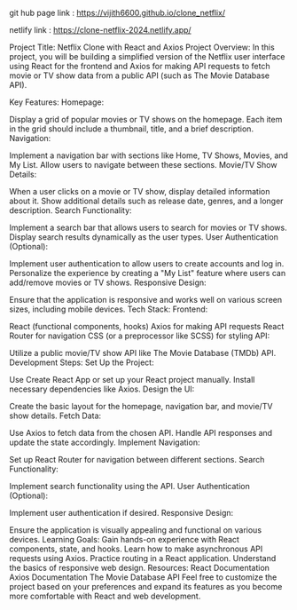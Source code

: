 git hub page link : https://vijith6600.github.io/clone_netflix/

netlify link : https://clone-netflix-2024.netlify.app/



Project Title: Netflix Clone with React and Axios
Project Overview:
In this project, you will be building a simplified version of the Netflix user interface using React for the frontend and Axios for making API requests to fetch movie or TV show data from a public API (such as The Movie Database API).

Key Features:
Homepage:

Display a grid of popular movies or TV shows on the homepage.
Each item in the grid should include a thumbnail, title, and a brief description.
Navigation:

Implement a navigation bar with sections like Home, TV Shows, Movies, and My List.
Allow users to navigate between these sections.
Movie/TV Show Details:

When a user clicks on a movie or TV show, display detailed information about it.
Show additional details such as release date, genres, and a longer description.
Search Functionality:

Implement a search bar that allows users to search for movies or TV shows.
Display search results dynamically as the user types.
User Authentication (Optional):

Implement user authentication to allow users to create accounts and log in.
Personalize the experience by creating a "My List" feature where users can add/remove movies or TV shows.
Responsive Design:

Ensure that the application is responsive and works well on various screen sizes, including mobile devices.
Tech Stack:
Frontend:

React (functional components, hooks)
Axios for making API requests
React Router for navigation
CSS (or a preprocessor like SCSS) for styling
API:

Utilize a public movie/TV show API like The Movie Database (TMDb) API.
Development Steps:
Set Up the Project:

Use Create React App or set up your React project manually.
Install necessary dependencies like Axios.
Design the UI:

Create the basic layout for the homepage, navigation bar, and movie/TV show details.
Fetch Data:

Use Axios to fetch data from the chosen API.
Handle API responses and update the state accordingly.
Implement Navigation:

Set up React Router for navigation between different sections.
Search Functionality:

Implement search functionality using the API.
User Authentication (Optional):

Implement user authentication if desired.
Responsive Design:

Ensure the application is visually appealing and functional on various devices.
Learning Goals:
Gain hands-on experience with React components, state, and hooks.
Learn how to make asynchronous API requests using Axios.
Practice routing in a React application.
Understand the basics of responsive web design.
Resources:
React Documentation
Axios Documentation
The Movie Database API
Feel free to customize the project based on your preferences and expand its features as you become more comfortable with React and web development.

